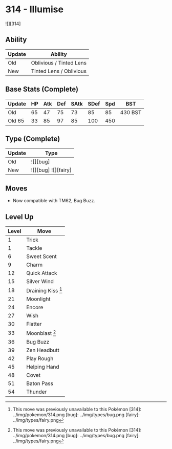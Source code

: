# 314 - Illumise
![][314]

## Ability

Update | Ability
---    | ---
Old    | Oblivious / Tinted Lens
New    | Tinted Lens / Oblivious

## Base Stats (Complete)

Update | HP | Atk | Def | SAtk | SDef | Spd | BST
---    | ---| --- | --- | ---  | ---  | --- | ---
Old    | 65 |  47 |  75 |  73  |  85  |  85  |  430 BST
Old     65 |  33 |  85 |  97  |  85  |  100  |  450

## Type (Complete)

Update | Type
---    | ---
Old    | ![][bug]
New    | ![][bug]  ![][fairy]

## Moves

 - Now compatible with TM62, Bug Buzz.

## Level Up

Level | Move
---   | ---
  1   | Trick
  1   | Tackle
  6   | Sweet Scent
  9   | Charm
 12   | Quick Attack
 15   | Silver Wind
 18   | Draining Kiss [^1]
 21   | Moonlight
 24   | Encore
 27   | Wish
 30   | Flatter
 33   | Moonblast [^1]
 36   | Bug Buzz
 39   | Zen Headbutt
 42   | Play Rough
 45   | Helping Hand
 48   | Covet
 51   | Baton Pass
 54   | Thunder

[^1]: This move was previously unavailable to this Pokémon
[314]: ../img/pokemon/314.png
[bug]: ../img/types/bug.png
[fairy]: ../img/types/fairy.png
